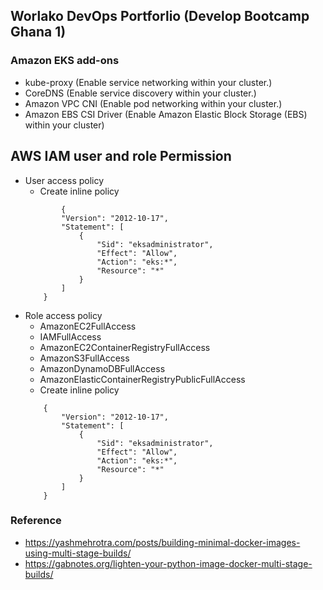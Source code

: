 ## Worlako DevOps Portforlio (Develop Bootcamp Ghana 1)


### Amazon EKS add-ons
- kube-proxy                (Enable service networking within your cluster.)
- CoreDNS                   (Enable service discovery within your cluster.)
- Amazon VPC CNI            (Enable pod networking within your cluster.)
- Amazon EBS CSI Driver     (Enable Amazon Elastic Block Storage (EBS) within your cluster)







## AWS IAM  user and role Permission
- User access policy
    - Create inline policy
    ```
            {
            "Version": "2012-10-17",
            "Statement": [
                {
                    "Sid": "eksadministrator",
                    "Effect": "Allow",
                    "Action": "eks:*",
                    "Resource": "*"
                }
            ]
        }
     ```
- Role access policy
    - AmazonEC2FullAccess
    - IAMFullAccess
    - AmazonEC2ContainerRegistryFullAccess
    - AmazonS3FullAccess
    - AmazonDynamoDBFullAccess
    - AmazonElasticContainerRegistryPublicFullAccess
    - Create inline policy
    ```
        {
            "Version": "2012-10-17",
            "Statement": [
                {
                    "Sid": "eksadministrator",
                    "Effect": "Allow",
                    "Action": "eks:*",
                    "Resource": "*"
                }
            ]
        }
    ```




### Reference 
- https://yashmehrotra.com/posts/building-minimal-docker-images-using-multi-stage-builds/
- https://gabnotes.org/lighten-your-python-image-docker-multi-stage-builds/
